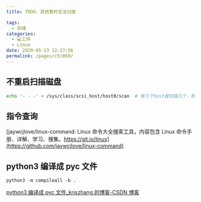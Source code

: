 ```yaml
---
title: TODO，其他暂时无法归类

tags: 
  - 存储
categories: 
  - 💻工作
  - Linux
date: 2020-05-23 12:27:56
permalink: /pages/c5c060/
---
```


## 不重启扫描磁盘
```bash
echo '- - -' > /sys/class/scsi_host/host0/scan  # 有几个host就扫描几个，除非找到已加磁盘
```

## 指令查询
[jaywcjlove/linux-command: Linux 命令大全搜索工具，内容包含 Linux 命令手册、详解、学习、搜集。https://git.io/linux](https://github.com/jaywcjlove/linux-command)

## python3 编译成 pyc 文件
```shell
python3 -m compileall -b .
```
[python3 编译成 pyc 文件_kriszhang 的博客-CSDN 博客](https://blog.csdn.net/kriszhang/article/details/78773285)